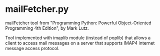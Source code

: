 # mailFetcher.py
mailFetcher tool from "Programming Python:
Powerful Object-Oriented Programming 4th Edition", by Mark Lutz.

Tool implemented with imaplib module (instead of poplib) that allows
a client to access mail messages on a server that supports IMAP4
internet message access protocol.
